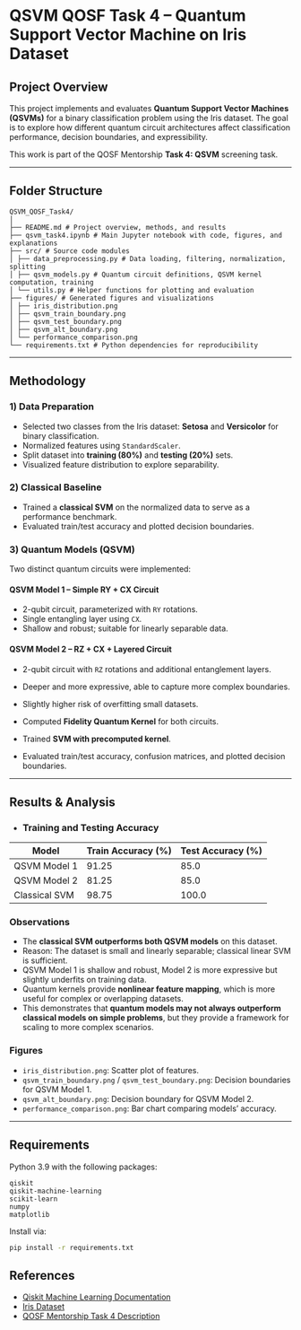 # QSVM QOSF Task 4 – Quantum Support Vector Machine on Iris Dataset

##  Project Overview
This project implements and evaluates **Quantum Support Vector Machines (QSVMs)** for a binary classification problem using the Iris dataset. The goal is to explore how different quantum circuit architectures affect classification performance, decision boundaries, and expressibility.  

This work is part of the QOSF Mentorship **Task 4: QSVM** screening task.

---

##  Folder Structure
```
QSVM_QOSF_Task4/
│
├── README.md # Project overview, methods, and results
├── qsvm_task4.ipynb # Main Jupyter notebook with code, figures, and explanations
├── src/ # Source code modules
│ ├── data_preprocessing.py # Data loading, filtering, normalization, splitting
│ ├── qsvm_models.py # Quantum circuit definitions, QSVM kernel computation, training
│ └── utils.py # Helper functions for plotting and evaluation
├── figures/ # Generated figures and visualizations
│ ├── iris_distribution.png
│ ├── qsvm_train_boundary.png
│ ├── qsvm_test_boundary.png
│ ├── qsvm_alt_boundary.png
│ └── performance_comparison.png
└── requirements.txt # Python dependencies for reproducibility
```


---

##  Methodology

### 1️) Data Preparation
- Selected two classes from the Iris dataset: **Setosa** and **Versicolor** for binary classification.  
- Normalized features using `StandardScaler`.  
- Split dataset into **training (80%)** and **testing (20%)** sets.  
- Visualized feature distribution to explore separability.

### 2️) Classical Baseline
- Trained a **classical SVM** on the normalized data to serve as a performance benchmark.  
- Evaluated train/test accuracy and plotted decision boundaries.  

### 3️) Quantum Models (QSVM)
Two distinct quantum circuits were implemented:

#### **QSVM Model 1 – Simple RY + CX Circuit**
- 2-qubit circuit, parameterized with `RY` rotations.  
- Single entangling layer using `CX`.  
- Shallow and robust; suitable for linearly separable data.

#### **QSVM Model 2 – RZ + CX + Layered Circuit**
- 2-qubit circuit with `RZ` rotations and additional entanglement layers.  
- Deeper and more expressive, able to capture more complex boundaries.  
- Slightly higher risk of overfitting small datasets.

- Computed **Fidelity Quantum Kernel** for both circuits.  
- Trained **SVM with precomputed kernel**.  
- Evaluated train/test accuracy, confusion matrices, and plotted decision boundaries.

---

##  Results & Analysis

- ### Training and Testing Accuracy
| Model            | Train Accuracy (%) | Test Accuracy (%) |
|-----------------|-----------------|----------------|
| QSVM Model 1     | 91.25           | 85.0           |
| QSVM Model 2     | 81.25           | 85.0           |
| Classical SVM    | 98.75           | 100.0          |

### Observations
- The **classical SVM outperforms both QSVM models** on this dataset.  
- Reason: The dataset is small and linearly separable; classical linear SVM is sufficient.  
- QSVM Model 1 is shallow and robust, Model 2 is more expressive but slightly underfits on training data.  
- Quantum kernels provide **nonlinear feature mapping**, which is more useful for complex or overlapping datasets.  
- This demonstrates that **quantum models may not always outperform classical models on simple problems**, but they provide a framework for scaling to more complex scenarios.

### Figures
- `iris_distribution.png`: Scatter plot of features.  
- `qsvm_train_boundary.png` / `qsvm_test_boundary.png`: Decision boundaries for QSVM Model 1.  
- `qsvm_alt_boundary.png`: Decision boundary for QSVM Model 2.  
- `performance_comparison.png`: Bar chart comparing models’ accuracy.

---

##  Requirements
Python 3.9 with the following packages:
```
qiskit
qiskit-machine-learning
scikit-learn
numpy
matplotlib
```

Install via:
```bash
pip install -r requirements.txt
```

##  References

- [Qiskit Machine Learning Documentation](https://qiskit.org/documentation/machine-learning/)
- [Iris Dataset](https://scikit-learn.org/stable/auto_examples/datasets/plot_iris_dataset.html)
- [QOSF Mentorship Task 4 Description](https://qosf.slack.com/archives/C019UEZRCM9)
